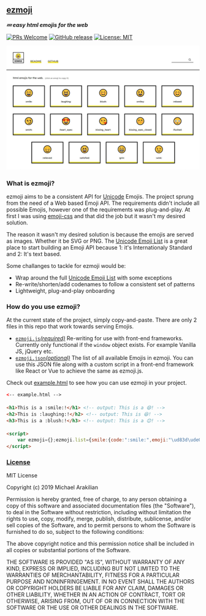 ## [ezmoji](https://github.com/arakilian0/ezmoji)
<!-- ![Alt text](/screenshot.jpg "a title") -->
***💤 easy html emojis for the web***

[![PRs Welcome](https://img.shields.io/badge/PRs-welcome-brightgreen.svg?style=flat)](https://github.com/arakilian0/ezmoji) [![GitHub release](https://img.shields.io/github/release/arakilian0/ezmoji.svg)](https://github.com/arakilian0/ezmoji/releases/) [![License: MIT](https://img.shields.io/badge/License-MIT-yellow.svg)](https://github.com/arakilian0/ezmoji/blob/master/LICENSE) 

[![Alt text](https://raw.githubusercontent.com/arakilian0/ezmoji/master/screenshot.jpg)](https://github.com/arakilian0/ezmoji)

### What is ezmoji?
ezmoji aims to be a consistent API for [Unicode](https://en.wikipedia.org/wiki/Unicode) Emojis. The project sprung from the need of a Web based Emoji API. The requirements didn't include all possible Emojis, however one of the requirements was plug-and-play. At first I was using [emoji-css](https://github.com/afeld/emoji-css/) and that did the job but it wasn't my desired solution.

The reason it wasn't my desired solution is because the emojis are served as images. Whether it be SVG or PNG. The [Unicode Emoji List](https://unicode.org/emoji/charts/full-emoji-list.html) is a great place to start building an Emoji API because 1: it's Internationaly Standard and 2: It's text based.

Some challanges to tackle for ezmoji would be:
- Wrap around the full [Unicode Emoji List](https://unicode.org/emoji/charts/full-emoji-list.html) with some exceptions
- Re-write/shorten/add codenames to follow a consistent set of patterns
- Lightweight, plug-and-play onboarding

### How do you use ezmoji?
At the current state of the project, simply copy-and-paste. There are only 2 files in this repo that work
towards serving Emojis.
- [`ezmoji.js`*(required)*](https://github.com/arakilian0/ezmoji/blob/master/ezmoji.js)
Re-writing for use with front-end frameworks. Currently only functional if the `window` object exists. For example Vanilla JS, jQuery etc.
- [`ezmoji.json`*(optional)*](https://github.com/arakilian0/ezmoji/blob/master/ezmoji.json)
The list of all available Emojis in ezmoji. You can use this JSON file along with a custom script in a front-end framework like React or Vue to achieve the same as ezmoji.js.

Check out [example.html](https://github.com/arakilian0/ezmoji/blob/master/example.html) to see how you can use ezmoji in your project.
```html
<-- example.html -->

<h1>This is a :smile:!</h1> <!-- output: This is a 😄! -->
<h2>This is :laughing:!</h2> <!-- output: This is 😆! -->
<h3>This is a :blush:!</h3> <!-- output: This is a 😊! -->

<script>
    var ezmoji={};ezmoji.list={smile:{code:":smile:",emoji:"\ud83d\ude04"},laughing:{code:":laughing:",emoji:"\ud83d\ude06"},blush:{code:":blush:",emoji:"\ud83d\ude0a"},smiley:{code:":smiley:",emoji:"\ud83d\ude03"},relaxed:{code:":relaxed:",emoji:"\ud83d\ude0a"},smirk:{code:":smirk:",emoji:"\ud83d\ude0f"},heart_eyes:{code:":heart_eyes:",emoji:"\ud83d\ude0d"},kissing_heart:{code:":kissing_heart:",emoji:"\ud83d\ude18"},kissing_eyes_closed:{code:":kissing_eyes_closed:",emoji:"\ud83d\ude1a"},flushed:{code:":flushed:",emoji:"\ud83d\ude33"},relieved:{code:":relieved:",emoji:"\ud83d\ude0c"},satisfied:{code:":satisfied:",emoji:"\ud83d\ude06"},grin:{code:":grin:",emoji:"\ud83d\ude01"},wink:{code:":wink:",emoji:"\ud83d\ude09"},stuck_out_tongue_winking_eye:{code:":stuck_out_tongue_winking_eye:",emoji:"\ud83d\ude1c"},stuck_out_tongue_closed_eye:{code:":stuck_out_tongue_closed_eye:",emoji:"\ud83d\ude1d"},grinning:{code:":grinning:",emoji:"\ud83d\ude00"},kissing:{code:":kissing:",emoji:"\ud83d\ude17"},kissing_smiling_eyes:{code:":kissing_smiling_eyes:",emoji:"\ud83d\ude19"},stuck_out_tongue:{code:":stuck_out_tongue:",emoji:"\ud83d\ude1b"},sleeping:{code:":sleeping:",emoji:"\ud83d\ude34"},worried:{code:":worried:",emoji:"\ud83d\ude1f"},frowning:{code:":frowning:",emoji:"\ud83d\ude26"},anguished:{code:":anguished:",emoji:"\ud83d\ude27"},open_mouth:{code:":open_mouth:",emoji:"\ud83d\ude2e"},grimacing:{code:":grimacing:",emoji:"\ud83d\ude2c"},confused:{code:":confused:",emoji:"\ud83d\ude15"},hushed:{code:":hushed:",emoji:"\ud83d\ude2f"},expressionless:{code:":expressionless:",emoji:"\ud83d\ude11"},unamused:{code:":unamused:",emoji:"\ud83d\ude12"},sweat_smile:{code:":sweat_smile:",emoji:"\ud83d\ude05"},sweat:{code:":sweat:",emoji:"\ud83d\ude13"},disappionted_relieved:{code:":disappionted_relieved:",emoji:"\ud83d\ude25"},weary:{code:":weary:",emoji:"\ud83d\ude29"},pensive:{code:":pensive:",emoji:"\ud83d\ude14"},disappionted:{code:":disappionted:",emoji:"\ud83d\ude1e"},confounded:{code:":confounded:",emoji:"\ud83d\ude16"},fearful:{code:":fearful:",emoji:"\ud83d\ude28"},cold_sweat:{code:":cold_sweat:",emoji:"\ud83d\ude30"},persevere:{code:":persevere:",emoji:"\ud83d\ude23"},cry:{code:":cry:",emoji:"\ud83d\ude22"},sob:{code:":sob:",emoji:"\ud83d\ude2d"},joy:{code:":joy:",emoji:"\ud83d\ude02"},astonished:{code:":astonished:",emoji:"\ud83d\ude32"},scream:{code:":scream:",emoji:"\ud83d\ude31"},tired_face:{code:":tired_face:",emoji:"\ud83d\ude2b"},angry:{code:":angry:",emoji:"\ud83d\ude20"},rage:{code:":rage:",emoji:"\ud83d\ude21"},triumph:{code:":triumph:",emoji:"\ud83d\ude24"},sleepy:{code:":sleepy:",emoji:"\ud83d\ude2a"},yum:{code:":yum:",emoji:"\ud83d\ude0b"},mask:{code:":mask:",emoji:"\ud83d\ude37"},sunglasses:{code:":sunglasses:",emoji:"\ud83d\ude0e"},dizzy_face:{code:":dizzy_face:",emoji:"\ud83d\ude35"},imp:{code:":imp:",emoji:"\ud83d\udc7f"},smiling_imp:{code:":smiling_imp:",emoji:"\ud83d\ude08"},neutral_face:{code:":neutral_face:",emoji:"\ud83d\ude10"},no_mouth:{code:":no_mouth:",emoji:"\ud83d\ude36"},innocent:{code:":innocent:",emoji:"\ud83d\ude07"},alien:{code:":alien:",emoji:"\ud83d\udc7d"},yellow_heart:{code:":yellow_heart:",emoji:"\ud83d\udc9b"},blue_heart:{code:":blue_heart:",emoji:"\ud83d\udc99"},purple_heart:{code:":purple_heart:",emoji:"\ud83d\udc9c"},heart:{code:":heart:",emoji:"\u2764\ufe0f"},green_heart:{code:":green_heart:",emoji:"\ud83d\udc9a"},broken_heart:{code:":broken_heart:",emoji:"\ud83d\udc94"},heartbeat:{code:":heartbeat:",emoji:"\ud83d\udc93"},heartpulse:{code:":heartpulse:",emoji:"\ud83d\udc97"},two_hearts:{code:":two_hearts:",emoji:"\ud83d\udc95"},revolving_hearts:{code:":revolving_hearts:",emoji:"\ud83d\udc9e"},cupid:{code:":cupid:",emoji:"\ud83d\udc98"},sparkling_heart:{code:":sparkling_heart:",emoji:"\ud83d\udc96"},sparkles:{code:":sparkles:",emoji:"\u2728"},star:{code:":star:",emoji:"\u2b50\ufe0f"},star2:{code:":star2:",emoji:"\ud83c\udf1f"},dizzy:{code:":dizzy:",emoji:"\ud83d\udcab"},boom:{code:":boom:",emoji:"\ud83d\udca5"},collision:{code:":collision:",emoji:"\ud83d\udca5"},anger:{code:":anger:",emoji:"\ud83d\udca2"},exclamation:{code:":exclamation:",emoji:"\u2757\ufe0f"},question:{code:":question:",emoji:"\u2753"},grey_exclamation:{code:":grey_exclamation:",emoji:"\u2755"},grey_question:{code:":grey_question:",emoji:"\u2754"},zzz:{code:":zzz:",emoji:"\ud83d\udca4"},dash:{code:":dash:",emoji:"\ud83d\udca8"},sweat_drops:{code:":sweat_drops:",emoji:"\ud83d\udca6"},notes:{code:":notes:",emoji:"\ud83c\udfb6"},musical_note:{code:":musical_note:",emoji:"\ud83c\udfb5"},fire:{code:":fire:",emoji:"\ud83d\udd25"},hankey:{code:":hankey:",emoji:"\ud83d\udca9"},poop:{code:":poop:",emoji:"\ud83d\udca9"},shit:{code:":shit:",emoji:"\ud83d\udca9"},plusone:{code:":+1:",emoji:"\ud83d\udc4d"},thumbsup:{code:":thumbsup:",emoji:"\ud83d\udc4d"},minusone:{code:":-1:",emoji:"\ud83d\udc4e"},thumbsdown:{code:":thumbsdown:",emoji:"\ud83d\udc4e"},ok_hand:{code:":ok_hand:",emoji:"\ud83d\udc4c"},punch:{code:":punch:",emoji:"\ud83d\udc4a"},facepunch:{code:":facepunch:",emoji:"\ud83d\udc4a"},fist:{code:":fist:",emoji:"\u270a"},v:{code:":v:",emoji:"\u270c\ufe0f"},wave:{code:":wave:",emoji:"\ud83d\udc4b"},hand:{code:":hand:",emoji:"\u270b"},raised_hand:{code:":raised_hand:",emoji:"\u270b"},open_hands:{code:":open_hands:",emoji:"\ud83d\udc50"},point_up:{code:":point_up:",emoji:"\u261d\ufe0f"},point_down:{code:":point_down:",emoji:"\ud83d\udc47"},point_left:{code:":point_left:",emoji:"\ud83d\udc48"},point_right:{code:":point_right:",emoji:"\ud83d\udc49"},raised_hands:{code:":raised_hands:",emoji:"\ud83d\ude4c"},pray:{code:":pray:",emoji:"\ud83d\ude4f"},point_up_2:{code:":point_up_2:",emoji:"\ud83d\udc46"},clap:{code:":clap:",emoji:"\ud83d\udc4f"},muscle:{code:":muscle:",emoji:"\ud83d\udcaa"},metal:{code:":metal:",emoji:"\ud83e\udd18"},fu:{code:":fu:",emoji:"\ud83d\udd95"},walking:{code:":walking:",emoji:"\ud83d\udeb6"},runner:{code:":runner:",emoji:"\ud83c\udfc3"},running:{code:":running:",emoji:"\ud83c\udfc3"},couple:{code:":couple:",emoji:"\ud83d\udc6b"},family:{code:":family:",emoji:"\ud83d\udc6a"},two_men_holding_hands:{code:":two_men_holding_hands:",emoji:"\ud83d\udc6c"},two_women_holding_hands:{code:":two_women_holding_hands:",emoji:"\ud83d\udc6d"},dancer:{code:":dancer:",emoji:"\ud83d\udc83"},dancers:{code:":dancers:",emoji:"\ud83d\udc6f"},ok_woman:{code:":ok_woman:",emoji:"\ud83d\ude46"},no_good:{code:":no_good:",emoji:"\ud83d\ude45"},information_desk_person:{code:":information_desk_person:",emoji:"\ud83d\udc81"},raising_hand:{code:":raising_hand:",emoji:"\ud83d\ude4b"},bride_with_veil:{code:":bride_with_veil:",emoji:"\ud83d\udc70"},person_with_pouting_face:{code:":person_with_pouting_face:",emoji:"\ud83d\ude4e"},person_frowning:{code:":person_frowning:",emoji:"\ud83d\ude4d"},bow:{code:":bow:",emoji:"\ud83d\ude47"},couplekiss:{code:":couplekiss:",emoji:"\ud83d\udc8f"},couple_with_heart:{code:":couple_with_heart:",emoji:"\ud83d\udc91"},massage:{code:":massage:",emoji:"\ud83d\udc86"},haircut:{code:":haircut:",emoji:"\ud83d\udc87"},nail_care:{code:":nail_care:",emoji:"\ud83d\udc85"},boy:{code:":boy:",emoji:"\ud83d\udc66"},girl:{code:":girl:",emoji:"\ud83d\udc67"},woman:{code:":woman:",emoji:"\ud83d\udc69"},man:{code:":man:",emoji:"\ud83d\udc68"},baby:{code:":baby:",emoji:"\ud83d\udc76"},older_woman:{code:":older_woman:",emoji:"\ud83d\udc75"},older_man:{code:":older_man:",emoji:"\ud83d\udc74"},person_with_blond_hair:{code:":person_with_blond_hair:",emoji:"\ud83d\udc71"},man_with_gua_pi_mao:{code:":man_with_gua_pi_mao:",emoji:"\ud83d\udc72"},man_with_turban:{code:":man_with_turban:",emoji:"\ud83d\udc73"},construction_worker:{code:":construction_worker:",emoji:"\ud83d\udc77"},cop:{code:":cop:",emoji:"\ud83d\udc6e"},angel:{code:":angel:",emoji:"\ud83d\udc7c"},princess:{code:":princess:",emoji:"\ud83d\udc78"},smiley_cat:{code:":smiley_cat:",emoji:"\ud83d\ude3a"},smile_cat:{code:":smile_cat:",emoji:"\ud83d\ude38"},heart_eyes_cat:{code:":heart_eyes_cat:",emoji:"\ud83d\ude3b"},kissing_cat:{code:":kissing_cat:",emoji:"\ud83d\ude3d"},smirk_cat:{code:":smirk_cat:",emoji:"\ud83d\ude3c"},scream_cat:{code:":scream_cat:",emoji:"\ud83d\ude40"},crying_cat_face:{code:":crying_cat_face:",emoji:"\ud83d\ude3f"},joy_cat:{code:":joy_cat:",emoji:"\ud83d\ude39"},pouting_cat:{code:":pouting_cat:",emoji:"\ud83d\ude3e"},japanese_ogre:{code:":japanese_ogre:",emoji:"\ud83d\udc79"},japanese_goblin:{code:":japanese_goblin:",emoji:"\ud83d\udc7a"},see_no_evil:{code:":see_no_evil:",emoji:"\ud83d\ude48"},hear_no_evil:{code:":hear_no_evil:",emoji:"\ud83d\ude49"},speak_no_evil:{code:":speak_no_evil:",emoji:"\ud83d\ude4a"},guardsman:{code:":guardsman:",emoji:"\ud83d\udc82"},skull:{code:":skull:",emoji:"\ud83d\udc80"},feet:{code:":feet:",emoji:"\ud83d\udc3e"},lips:{code:":lips:",emoji:"\ud83d\udc44"},kiss:{code:":kiss:",emoji:"\ud83d\udc8b"},droplet:{code:":droplet:",emoji:"\ud83d\udca7"},ear:{code:":ear:",emoji:"\ud83d\udc42"},eyes:{code:":eyes:",emoji:"\ud83d\udc40"},nose:{code:":nose:",emoji:"\ud83d\udc43"},tongue:{code:":tongue:",emoji:"\ud83d\udc45"},love_letter:{code:":love_letter:",emoji:"\ud83d\udc8c"},bust_in_silhouette:{code:":bust_in_silhouette:",emoji:"\ud83d\udc64"},busts_in_silhouette:{code:":busts_in_silhouette:",emoji:"\ud83d\udc65"},speech_balloon:{code:":speech_balloon:",emoji:"\ud83d\udcac"},thought_balloon:{code:":thought_balloon:",emoji:"\ud83d\udcad"},sunny:{code:":sunny:",emoji:"\u2600\ufe0f"},umbrella:{code:":umbrella:",emoji:"\u2614\ufe0f"},cloud:{code:":cloud:",emoji:"\u2601\ufe0f"},snowflake:{code:":snowflake:",emoji:"\u2744\ufe0f"},snowman:{code:":snowman:",emoji:"\u26c4\ufe0f"},zap:{code:":zap:",emoji:"\u26a1\ufe0f"},cyclone:{code:":cyclone:",emoji:"\ud83c\udf00"},foggy:{code:":foggy:",emoji:"\ud83c\udf01"},ocean:{code:":ocean:",emoji:"\ud83c\udf0a"},cat:{code:":cat:",emoji:"\ud83d\udc31"},dog:{code:":dog:",emoji:"\ud83d\udc36"},mouse:{code:":mouse:",emoji:"\ud83d\udc2d"},hamster:{code:":hamster:",emoji:"\ud83d\udc39"},rabbit:{code:":rabbit:",emoji:"\ud83d\udc30"},wolf:{code:":wolf:",emoji:"\ud83d\udc3a"},frog:{code:":frog:",emoji:"\ud83d\udc38"},tiger:{code:":tiger:",emoji:"\ud83d\udc2f"},koala:{code:":koala:",emoji:"\ud83d\udc28"},bear:{code:":bear:",emoji:"\ud83d\udc3b"},pig:{code:":pig:",emoji:"\ud83d\udc37"},pig_nose:{code:":pig_nose:",emoji:"\ud83d\udc3d"},cow:{code:":cow:",emoji:"\ud83d\udc2e"},boar:{code:":boar:",emoji:"\ud83d\udc17"},monkey_face:{code:":monkey_face:",emoji:"\ud83d\udc35"},monkey:{code:":monkey:",emoji:"\ud83d\udc12"},horse:{code:":horse:",emoji:"\ud83d\udc34"},racehorse:{code:":racehorse:",emoji:"\ud83d\udc0e"},camel:{code:":camel:",emoji:"\ud83d\udc2b"},sheep:{code:":sheep:",emoji:"\ud83d\udc11"},elephant:{code:":elephant:",emoji:"\ud83d\udc18"},panda_face:{code:":panda_face:",emoji:"\ud83d\udc3c"},snake:{code:":snake:",emoji:"\ud83d\udc0d"},bird:{code:":bird:",emoji:"\ud83d\udc26"},baby_chick:{code:":baby_chick:",emoji:"\ud83d\udc24"},hatched_chick:{code:":hatched_chick:",emoji:"\ud83d\udc25"},hatching_chick:{code:":hatching_chick:",emoji:"\ud83d\udc23"},chicken:{code:":chicken:",emoji:"\ud83d\udc14"},penguin:{code:":penguin:",emoji:"\ud83d\udc27"},turtle:{code:":turtle:",emoji:"\ud83d\udc22"},bug:{code:":bug:",emoji:"\ud83d\udc1b"},honeybee:{code:":honeybee:",emoji:"\ud83d\udc1d"},ant:{code:":ant:",emoji:"\ud83d\udc1c"},beetle:{code:":beetle:",emoji:"\ud83d\udc1e"},snail:{code:":snail:",emoji:"\ud83d\udc0c"},octopus:{code:":octopus:",emoji:"\ud83d\udc19"},tropical_fish:{code:":tropical_fish:",emoji:"\ud83d\udc20"},fish:{code:":fish:",emoji:"\ud83d\udc1f"},whale:{code:":whale:",emoji:"\ud83d\udc33"},whale2:{code:":whale2:",emoji:"\ud83d\udc0b"},dolphin:{code:":dolphin:",emoji:"\ud83d\udc2c"},cow2:{code:":cow2:",emoji:"\ud83d\udc04"},ram:{code:":ram:",emoji:"\ud83d\udc0f"},rat:{code:":rat:",emoji:"\ud83d\udc00"},water_buffalo:{code:":water_buffalo:",emoji:"\ud83d\udc03"},tiger2:{code:":tiger2:",emoji:"\ud83d\udc05"},rabbit2:{code:":rabbit2:",emoji:"\ud83d\udc07"},dragon:{code:":dragon:",emoji:"\ud83d\udc09"},goat:{code:":goat:",emoji:"\ud83d\udc10"},rooster:{code:":rooster:",emoji:"\ud83d\udc13"},dog2:{code:":dog2:",emoji:"\ud83d\udc15"},pig2:{code:":pig2:",emoji:"\ud83d\udc16"},mouse2:{code:":mouse2:",emoji:"\ud83d\udc01"},ox:{code:":ox:",emoji:"\ud83d\udc02"},dragon_face:{code:":dragon_face:",emoji:"\ud83d\udc32"},blowfish:{code:":blowfish:",emoji:"\ud83d\udc21"},crocodile:{code:":crocodile:",emoji:"\ud83d\udc0a"},dromedary_camel:{code:":dromedary_camel:",emoji:"\ud83d\udc2a"},leopard:{code:":leopard:",emoji:"\ud83d\udc06"},cat2:{code:":cat2:",emoji:"\ud83d\udc08"},poodle:{code:":poodle:",emoji:"\ud83d\udc29"},paw_prints:{code:":paw_prints:",emoji:"\ud83d\udc3e"},bouquet:{code:":bouquet:",emoji:"\ud83d\udc90"},cherry_blossom:{code:":cherry_blossom:",emoji:"\ud83c\udf38"},tulip:{code:":tulip:",emoji:"\ud83c\udf37"},four_leaf_clover:{code:":four_leaf_clover:",emoji:"\ud83c\udf40"},rose:{code:":rose:",emoji:"\ud83c\udf39"},sunflower:{code:":sunflower:",emoji:"\ud83c\udf3b"},hibiscus:{code:":hibiscus:",emoji:"\ud83c\udf3a"},maple_leaf:{code:":maple_leaf:",emoji:"\ud83c\udf41"},leaves:{code:":leaves:",emoji:"\ud83c\udf43"},fallen_leaf:{code:":fallen_leaf:",emoji:"\ud83c\udf42"},herb:{code:":herb:",emoji:"\ud83c\udf3f"},mushroom:{code:":mushroom:",emoji:"\ud83c\udf44"},cactus:{code:":cactus:",emoji:"\ud83c\udf35"},palm_tree:{code:":palm_tree:",emoji:"\ud83c\udf34"},evergreen_tree:{code:":evergreen_tree:",emoji:"\ud83c\udf32"},deciduous_tree:{code:":deciduous_tree:",emoji:"\ud83c\udf33"},chestnut:{code:":chestnut:",emoji:"\ud83c\udf30"},seedling:{code:":seedling:",emoji:"\ud83c\udf31"},blossom:{code:":blossom:",emoji:"\ud83c\udf3c"},ear_of_rice:{code:":ear_of_rice:",emoji:"\ud83c\udf3e"},shell:{code:":shell:",emoji:"\ud83d\udc1a"},globe_with_meridians:{code:":globe_with_meridians:",emoji:"\ud83c\udf10"},sun_with_face:{code:":sun_with_face:",emoji:"\ud83c\udf1e"},full_moon_with_face:{code:":full_moon_with_face:",emoji:"\ud83c\udf1d"},new_moon_with_face:{code:":new_moon_with_face:",emoji:"\ud83c\udf1a"},new_moon:{code:":new_moon:",emoji:"\ud83c\udf11"},waxing_crescent_moon:{code:":waxing_crescent_moon:",emoji:"\ud83c\udf12"},first_quarter_moon:{code:":first_quarter_moon:",emoji:"\ud83c\udf13"},waxing_gibbous_moon:{code:":waxing_gibbous_moon:",emoji:"\ud83c\udf14"},full_moon:{code:":full_moon:",emoji:"\ud83c\udf15"},waning_gibbous_moon:{code:":waning_gibbous_moon:",emoji:"\ud83c\udf16"},last_quarter_moon:{code:":last_quarter_moon:",emoji:"\ud83c\udf17"},waning_crescent_moon:{code:":waning_crescent_moon:",emoji:"\ud83c\udf18"},last_quarter_moon_with_face:{code:":last_quarter_moon_with_face:",emoji:"\ud83c\udf1c"},first_quarter_moon_with_face:{code:":first_quarter_moon_with_face:",emoji:"\ud83c\udf1b"},moon:{code:":moon:",emoji:"\ud83c\udf14"},earth_africa:{code:":earth_africa:",emoji:"\ud83c\udf0d"},earth_americas:{code:":earth_americas:",emoji:"\ud83c\udf0e"},earth_asia:{code:":earth_asia:",emoji:"\ud83c\udf0f"},volcano:{code:":volcano:",emoji:"\ud83c\udf0b"},milky_way:{code:":milky_way:",emoji:"\ud83c\udf0c"},partly_sunny:{code:":partly_sunny:",emoji:"\u26c5\ufe0f"},bowtie:{code:":bowtie:",emoji:"\ud83d\udc54"}},ezmoji.check=function(a){for(var b in ezmoji.list)if(a.innerText.includes(ezmoji.list[b].code)){var c=a.innerHTML.replace(ezmoji.list[b].code,ezmoji.list[b].emoji);return a.innerHTML=c}},ezmoji.init=function(a){for(var b=a.childNodes,c=0;c<b.length;c++)b[c]&&b[c].childNodes.length>0&&(ezmoji.init(b[c]),ezmoji.check(b[c]))},window.addEventListener("load",ezmoji.init(document));
</script>
```

### [License](https://github.com/arakilian0/ezmoji/blob/master/LICENSE)
MIT License

Copyright (c) 2019 Michael Arakilian

Permission is hereby granted, free of charge, to any person obtaining a copy
of this software and associated documentation files (the "Software"), to deal
in the Software without restriction, including without limitation the rights
to use, copy, modify, merge, publish, distribute, sublicense, and/or sell
copies of the Software, and to permit persons to whom the Software is
furnished to do so, subject to the following conditions:

The above copyright notice and this permission notice shall be included in all
copies or substantial portions of the Software.

THE SOFTWARE IS PROVIDED "AS IS", WITHOUT WARRANTY OF ANY KIND, EXPRESS OR
IMPLIED, INCLUDING BUT NOT LIMITED TO THE WARRANTIES OF MERCHANTABILITY,
FITNESS FOR A PARTICULAR PURPOSE AND NONINFRINGEMENT. IN NO EVENT SHALL THE
AUTHORS OR COPYRIGHT HOLDERS BE LIABLE FOR ANY CLAIM, DAMAGES OR OTHER
LIABILITY, WHETHER IN AN ACTION OF CONTRACT, TORT OR OTHERWISE, ARISING FROM,
OUT OF OR IN CONNECTION WITH THE SOFTWARE OR THE USE OR OTHER DEALINGS IN THE
SOFTWARE.